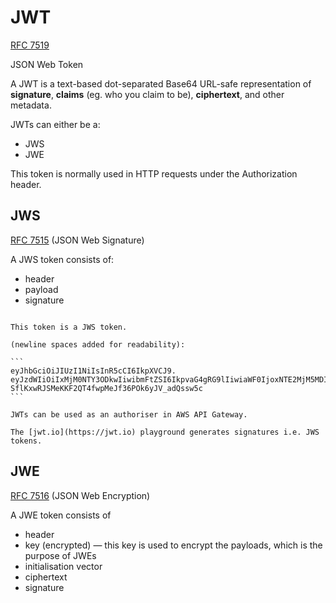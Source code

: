 # JWT

[RFC 7519](https://datatracker.ietf.org/doc/html/rfc7519)

JSON Web Token

A JWT is a text-based dot-separated Base64 URL-safe representation of **signature**, **claims** (eg. who you claim to be), **ciphertext**, and other metadata.

JWTs can either be a:
* JWS
* JWE

This token is normally used in HTTP requests under the Authorization header.

## JWS

[RFC 7515](https://datatracker.ietf.org/doc/html/rfc7515) (JSON Web Signature)

A JWS token consists of:
* header
* payload
* signature

~~~admonish example

This token is a JWS token.

(newline spaces added for readability):

```
eyJhbGciOiJIUzI1NiIsInR5cCI6IkpXVCJ9.
eyJzdWIiOiIxMjM0NTY3ODkwIiwibmFtZSI6IkpvaG4gRG9lIiwiaWF0IjoxNTE2MjM5MDIyfQ.
SflKxwRJSMeKKF2QT4fwpMeJf36POk6yJV_adQssw5c
```
~~~

~~~admonish example title="AWS API Gateway"
JWTs can be used as an authoriser in AWS API Gateway.
~~~

~~~admonish note
The [jwt.io](https://jwt.io) playground generates signatures i.e. JWS tokens.
~~~

## JWE

[RFC 7516](https://datatracker.ietf.org/doc/html/rfc7516) (JSON Web Encryption)

A JWE token consists of
* header
* key (encrypted) — this key is used to encrypt the payloads, which is the purpose of JWEs
* initialisation vector
* ciphertext
* signature

